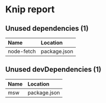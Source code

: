 # Knip report

## Unused dependencies (1)

| Name       | Location     |
|:-----------|:-------------|
| node-fetch | package.json |

## Unused devDependencies (1)

| Name | Location     |
|:----|:-------------|
| msw | package.json |

